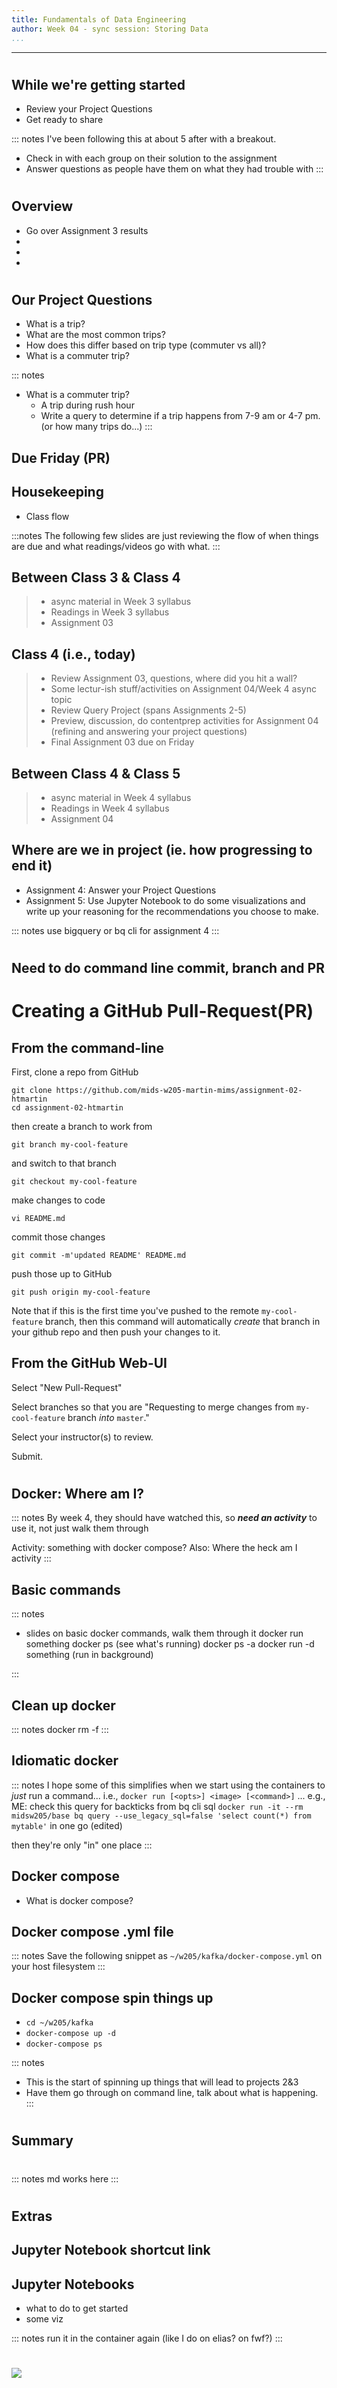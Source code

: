 ```yaml
---
title: Fundamentals of Data Engineering
author: Week 04 - sync session: Storing Data
...
```


---


#
## While we're getting started

- Review your Project Questions 
- Get ready to share

::: notes
I've been following this at about 5 after with a breakout.
- Check in with each group on their solution to the assignment
- Answer questions as people have them on what they had trouble with
:::

#
## Overview
- Go over Assignment 3 results
- 
-
-


# 

## Our Project Questions
- What is a trip?
- What are the most common trips?
- How does this differ based on trip type (commuter vs all)?
- What is a commuter trip?

::: notes
- What is a commuter trip?
  * A trip during rush hour
  * Write a query to determine if a trip happens from 7-9 am or 4-7 pm. (or how many trips do...)
:::


## Due Friday (PR)




## Housekeeping

- Class flow

:::notes
The following few slides are just reviewing the flow of when things are due and what readings/videos go with what.
:::

## Between Class 3 & Class 4

> - async material in Week 3 syllabus
> - Readings in Week 3 syllabus
> - Assignment 03


## Class 4 (i.e., today)

> - Review Assignment 03, questions, where did you hit a wall?
> - Some lectur-ish stuff/activities on Assignment 04/Week 4 async topic
> - Review Query Project (spans Assignments 2-5)
> - Preview, discussion, do contentprep activities for Assignment 04 (refining and answering your project questions)
> - Final Assignment 03 due on Friday

## Between Class 4 & Class 5

> - async material in Week 4 syllabus
> - Readings in Week 4 syllabus
> - Assignment 04

## Where are we in project (ie. how progressing to end it)

- Assignment 4: Answer your Project Questions
- Assignment 5: Use Jupyter Notebook to do some visualizations and write up your reasoning for the recommendations you choose to make.

::: notes
use bigquery or bq cli for assignment 4
:::


# 

## Need to do command line commit, branch and PR 

# Creating a GitHub Pull-Request(PR)

## From the command-line

First, clone a repo from GitHub

    git clone https://github.com/mids-w205-martin-mims/assignment-02-htmartin
    cd assignment-02-htmartin

then create a branch to work from

    git branch my-cool-feature

and switch to that branch

    git checkout my-cool-feature

make changes to code

    vi README.md

commit those changes

    git commit -m'updated README' README.md

push those up to GitHub

    git push origin my-cool-feature


Note that if this is the first time you've pushed to the remote
`my-cool-feature` branch, then this command will automatically _create_ that
branch in your github repo and then push your changes to it.

## From the GitHub Web-UI

Select "New Pull-Request"

Select branches so that you are "Requesting to merge changes from `my-cool-feature` branch _into_ `master`."

Select your instructor(s) to review.

Submit.






#
## Docker: Where am I?

::: notes
By week 4, they should have watched this, so ***need an activity*** to use it, not just walk them through

Activity: something with docker compose?
Also: Where the heck am I activity
:::


## Basic commands

::: notes
- slides on basic docker commands, walk them through it
docker run something
docker ps (see what's running)
docker ps -a
docker run -d something (run in background)

:::

## Clean up docker 
::: notes
docker rm -f <name-of-container>
:::


## Idiomatic docker


::: notes
I hope some of this simplifies when we start using the containers to _just_ run a command... i.e.,
`docker run [<opts>] <image> [<command>]`
... e.g., 
ME: check this query for backticks from bq cli sql
`docker run -it --rm midsw205/base bq query --use_legacy_sql=false 'select count(*) from mytable'`
in one go (edited)

then they're only "in" one place
:::


## Docker compose

- What is docker compose?

## Docker compose .yml file


::: notes
Save the following snippet as `~/w205/kafka/docker-compose.yml` on your host
filesystem
:::

## Docker compose spin things up

- `cd ~/w205/kafka`
- `docker-compose up -d`
- `docker-compose ps`

::: notes
- This is the start of spinning up things that will lead to projects 2&3
- Have them go through on command line, talk about what is happening.
:::

#
## Summary

#

## 


::: notes
md works here
:::

# 

## Extras

## Jupyter Notebook shortcut link
## Jupyter Notebooks

- what to do to get started
- some viz 

::: notes
run it in the container again (like I do on elias? on fwf?)
:::


#

<img class="logo" src="images/berkeley-school-of-information-logo.png"/>

